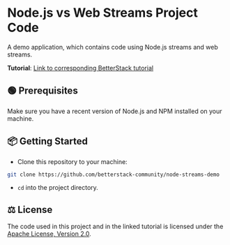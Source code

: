 # Node.js vs Web Streams Project Code

A demo application, which contains code using Node.js streams and web streams.

**Tutorial**: [Link to corresponding BetterStack tutorial]()

## 🟢 Prerequisites

Make sure you have a recent version of Node.js and NPM installed on your machine.

## 📦 Getting Started

- Clone this repository to your machine:

```bash
git clone https://github.com/betterstack-community/node-streams-demo
```

- `cd` into the project directory.

## ⚖ License

The code used in this project and in the linked tutorial is licensed under the
[Apache License, Version 2.0](LICENSE).
